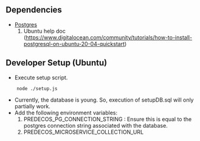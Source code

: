 ## Dependencies
- [Postgres](https://www.postgresql.org/)
    1. Ubuntu help doc (https://www.digitalocean.com/community/tutorials/how-to-install-postgresql-on-ubuntu-20-04-quickstart)

## Developer Setup (Ubuntu)
- Execute setup script.
```console
    node ./setup.js
```
- Currently, the database is young. So, execution of setupDB.sql will only partially work.
- Add the following environment variables:
    1. PREDECOS_PG_CONNECTION_STRING : Ensure this is equal to the postgres connection string associated with the database.
    1. PREDECOS_MICROSERVICE_COLLECTION_URL